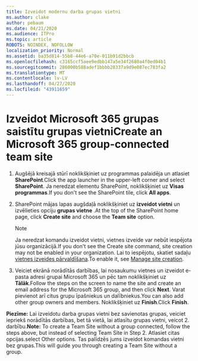 ```yaml
---
title: Izveidot modernu darba grupas vietni
ms.author: clake
author: pebaum
ms.date: 04/21/2020
ms.audience: ITPro
ms.topic: article
ROBOTS: NOINDEX, NOFOLLOW
localization_priority: Normal
ms.assetid: ba35d814-55b8-44e6-a70e-011b91d2bbcb
ms.openlocfilehash: c3165ccf5aee9edbb147a5e34f2680a4f0ed04b1
ms.sourcegitcommit: 286000b588adef1bbbb28337a9d9e087ec783fa2
ms.translationtype: MT
ms.contentlocale: lv-LV
ms.lasthandoff: 04/27/2020
ms.locfileid: "43911659"
---
```

# <a name="create-an-microsoft-365-group-connected-team-site"></a><span data-ttu-id="00fce-102">Izveidot Microsoft 365 grupas saistītu grupas vietni</span><span class="sxs-lookup"><span data-stu-id="00fce-102">Create an Microsoft 365 group-connected team site</span></span>

1. <span data-ttu-id="00fce-103">Augšējā kreisajā stūrī noklikšķiniet uz programmas palaidēja un atlasiet **SharePoint**.</span><span class="sxs-lookup"><span data-stu-id="00fce-103">Click the app launcher in the upper-left corner and select **SharePoint**.</span></span> <span data-ttu-id="00fce-104">Ja neredzat elementu SharePoint, noklikšķiniet uz **Visas programmas**.</span><span class="sxs-lookup"><span data-stu-id="00fce-104">If you don't see the SharePoint tile, click **All apps**.</span></span>
    
2. <span data-ttu-id="00fce-105">SharePoint mājas lapas augšdaļā noklikšķiniet uz **izveidot vietni** un izvēlieties opciju **grupas vietne** .</span><span class="sxs-lookup"><span data-stu-id="00fce-105">At the top of the SharePoint home page, click **Create site** and choose the **Team site** option.</span></span> 
    
    > [!NOTE]
    > <span data-ttu-id="00fce-106">Ja neredzat komandu izveidot vietni, vietnes izveide var nebūt iespējota jūsu organizācijā.</span><span class="sxs-lookup"><span data-stu-id="00fce-106">If you don't see the Create site command, site creation may not be enabled in your organization.</span></span> <span data-ttu-id="00fce-107">Lai to iespējotu, skatiet sadaļu [vietnes izveides pārvaldīšana](https://go.microsoft.com/fwlink/?linkid=2009644).</span><span class="sxs-lookup"><span data-stu-id="00fce-107">To enable it, see [Manage site creation](https://go.microsoft.com/fwlink/?linkid=2009644).</span></span> 
  
3. <span data-ttu-id="00fce-108">Veiciet ekrānā norādītās darbības, lai nosaukumu vietnes un izveidot e-pasta adresi grupai Microsoft 365 un pēc tam noklikšķiniet uz **Tālāk**.</span><span class="sxs-lookup"><span data-stu-id="00fce-108">Follow the steps on the screen to name the site and create an email address for the Microsoft 365 group, and then click **Next**.</span></span> <span data-ttu-id="00fce-109">Varat pievienot arī citus grupu īpašniekus un dalībniekus.</span><span class="sxs-lookup"><span data-stu-id="00fce-109">You can also add other group owners and members.</span></span> <span data-ttu-id="00fce-110">Noklikšķiniet uz **Finish**.</span><span class="sxs-lookup"><span data-stu-id="00fce-110">Click **Finish**.</span></span>
  
 <span data-ttu-id="00fce-111">**Piezīme:** Lai izveidotu darba grupas vietni bez savienotas grupas, veiciet iepriekš norādītās darbības, bet tā vietā, lai atlasītu grupas vietni, veicot 2. darbību.</span><span class="sxs-lookup"><span data-stu-id="00fce-111">**Note:** To create a Team Site without a group connected, follow the steps above, but instead of selecting Team Site in Step 2.</span></span> <span data-ttu-id="00fce-112">Atlasiet citas opcijas.</span><span class="sxs-lookup"><span data-stu-id="00fce-112">select Other options.</span></span> <span data-ttu-id="00fce-113">Tas palīdzēs jums izveidot komandas vietni bez grupas.</span><span class="sxs-lookup"><span data-stu-id="00fce-113">This will guide you through creating a Team Site without a group.</span></span> 
    

